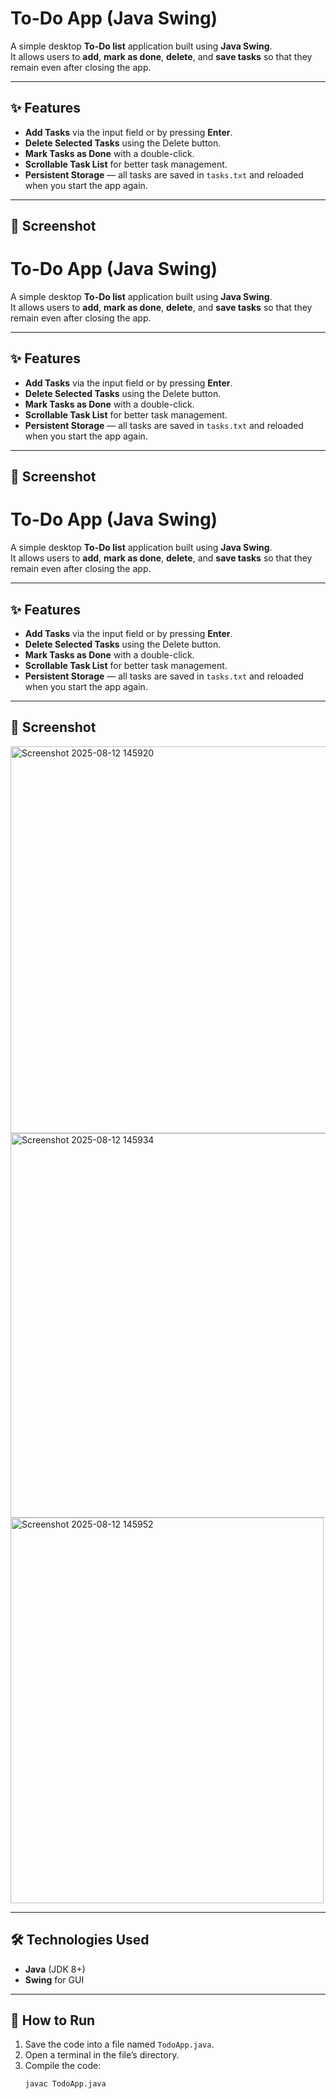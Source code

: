 # To-Do App (Java Swing)

A simple desktop **To-Do list** application built using **Java Swing**.  
It allows users to **add**, **mark as done**, **delete**, and **save tasks** so that they remain even after closing the app.

---

## ✨ Features
- **Add Tasks** via the input field or by pressing **Enter**.
- **Delete Selected Tasks** using the Delete button.
- **Mark Tasks as Done** with a double-click.
- **Scrollable Task List** for better task management.
- **Persistent Storage** — all tasks are saved in `tasks.txt` and reloaded when you start the app again.

---

## 📸 Screenshot
# To-Do App (Java Swing)

A simple desktop **To-Do list** application built using **Java Swing**.  
It allows users to **add**, **mark as done**, **delete**, and **save tasks** so that they remain even after closing the app.

---

## ✨ Features
- **Add Tasks** via the input field or by pressing **Enter**.
- **Delete Selected Tasks** using the Delete button.
- **Mark Tasks as Done** with a double-click.
- **Scrollable Task List** for better task management.
- **Persistent Storage** — all tasks are saved in `tasks.txt` and reloaded when you start the app again.

---

## 📸 Screenshot

# To-Do App (Java Swing)

A simple desktop **To-Do list** application built using **Java Swing**.  
It allows users to **add**, **mark as done**, **delete**, and **save tasks** so that they remain even after closing the app.

---

## ✨ Features
- **Add Tasks** via the input field or by pressing **Enter**.
- **Delete Selected Tasks** using the Delete button.
- **Mark Tasks as Done** with a double-click.
- **Scrollable Task List** for better task management.
- **Persistent Storage** — all tasks are saved in `tasks.txt` and reloaded when you start the app again.

---

## 📸 Screenshot

<img width="508" height="619" alt="Screenshot 2025-08-12 145920" src="https://github.com/user-attachments/assets/b34d1a9b-46d6-46c9-b1c1-8ed633e44a2b" />

<img width="508" height="615" alt="Screenshot 2025-08-12 145934" src="https://github.com/user-attachments/assets/2ad7d54d-9672-407a-914d-b9ca5e083115" />

<img width="501" height="617" alt="Screenshot 2025-08-12 145952" src="https://github.com/user-attachments/assets/bc592507-99e4-4b83-8bfc-ed5ae09ce651" />

---

## 🛠 Technologies Used
- **Java** (JDK 8+)
- **Swing** for GUI

---

## 🚀 How to Run
1. Save the code into a file named `TodoApp.java`.
2. Open a terminal in the file’s directory.
3. Compile the code:
   ```bash
   javac TodoApp.java
